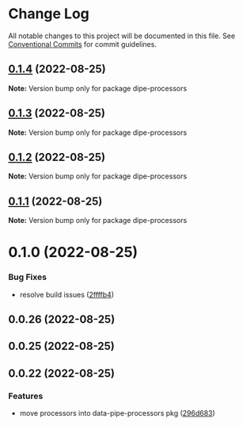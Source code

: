 # Change Log

All notable changes to this project will be documented in this file.
See [Conventional Commits](https://conventionalcommits.org) for commit guidelines.

## [0.1.4](https://github.com/DavideBruner/data-pipe/compare/dipe-processors@0.1.1...dipe-processors@0.1.4) (2022-08-25)

**Note:** Version bump only for package dipe-processors





## [0.1.3](https://github.com/DavideBruner/data-pipe/compare/dipe-processors@0.1.1...dipe-processors@0.1.3) (2022-08-25)

**Note:** Version bump only for package dipe-processors





## [0.1.2](https://github.com/DavideBruner/data-pipe/compare/dipe-processors@0.1.1...dipe-processors@0.1.2) (2022-08-25)

**Note:** Version bump only for package dipe-processors





## [0.1.1](https://github.com/DavideBruner/data-pipe/compare/dipe-processors@0.1.0...dipe-processors@0.1.1) (2022-08-25)

**Note:** Version bump only for package dipe-processors





# 0.1.0 (2022-08-25)


### Bug Fixes

* resolve build issues ([2ffffb4](https://github.com/DavideBruner/data-pipe/commit/2ffffb4f1364a8d17a0799e86284cfc34147d65a))



## 0.0.26 (2022-08-25)



## 0.0.25 (2022-08-25)



## 0.0.22 (2022-08-25)


### Features

* move processors into data-pipe-processors pkg ([296d683](https://github.com/DavideBruner/data-pipe/commit/296d6830aa192b68dda79fc5ab143c4cceb3ddea))
